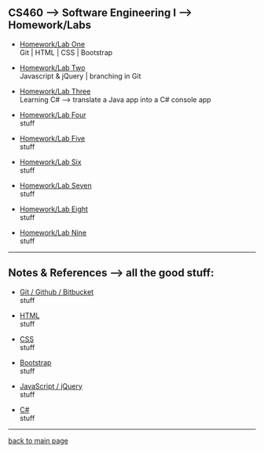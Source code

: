 ## CS460 --> Software Engineering I --> Homework/Labs
* [Homework/Lab One](https://Stormy9.github.io/CS460/hwk_01/ "Homework/Lab One")   
   Git | HTML | CSS | Bootstrap   

* [Homework/Lab Two](https://Stormy9.github.io/CS460/hwk_02/ "Homework/Lab Two")   
   Javascript & jQuery | branching in Git   
   
* [Homework/Lab Three](https://Stormy9.github.io/CS460/hwk_03/ "Homework/Lab Three")   
   Learning C# --> translate a Java app into a C# console app   

* [Homework/Lab Four](https://Stormy9.github.io/CS460/hwk_04/ "Homework/Lab Four")   
   stuff   

* [Homework/Lab Five](https://Stormy9.github.io/CS460/hwk_05/ "Homework/Lab Five")   
   stuff   

* [Homework/Lab Six](https://Stormy9.github.io/CS460/hwk_06/ "Homework/Lab Six")   
   stuff   

* [Homework/Lab Seven](https://Stormy9.github.io/CS460/hwk_07/ "Homework/Lab Seven")   
   stuff   

* [Homework/Lab Eight](https://Stormy9.github.io/CS460/hwk_08/ "Homework/Lab Eight")   
   stuff   

* [Homework/Lab Nine](https://Stormy9.github.io/CS460/hwk_09/ "Homework/Lab Nine")   
   stuff   

---

## Notes & References --> all the good stuff:
* [Git / Github / Bitbucket](https://Stormy9.github.io/CS460/references/git/ "notes for git")   
   stuff   
   
* [HTML](https://Stormy9.github.io/CS460/references/html/ "notes for html")   
   stuff

* [CSS](https://Stormy9.github.io/CS460/references/css/ "notes for css")   
  stuff   

* [Bootstrap](https://Stormy9.github.io/CS460/references/bootstrap/ "notes for bootstrap")   
   stuff   

* [JavaScript / jQuery](https://Stormy9.github.io/CS460/references/js_jq/ "notes for Javascript & jQuery")   
   stuff   

* [C#](https://Stormy9.github.io/CS460/references/c_sharp/ "notes for C#")   
   stuff   

---

[back to main page](https://Stormy9.github.io/ "main page")   

